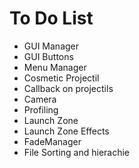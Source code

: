To Do List
==========

* GUI Manager
* GUI Buttons
* Menu Manager
* Cosmetic Projectil
* Callback on projectils
* Camera
* Profiling
* Launch Zone
* Launch Zone Effects
* FadeManager
* File Sorting and hierachie